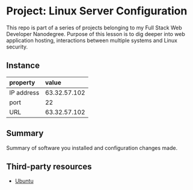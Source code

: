 # Project: Linux Server Configuration

This repo is part of a series of projects belonging to my Full Stack Web Developer Nanodegree. Purpose of this lesson is to dig deeper into web application hosting, interactions between multiple systems and Linux security.

## Instance

| property   | value        |
| :--------- | :----------- |
| IP address | 63.32.57.102 |
| port       | 22           |
| URL        | 63.32.57.102 |

## Summary

Summary of software you installed and configuration changes made.

## Third-party resources

-   [Ubuntu](http://releases.ubuntu.com/16.04/)
